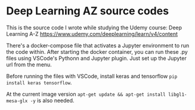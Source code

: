 # Deep Learning AZ source codes

This is the source code I wrote while studying the Udemy course: Deep Learning A-Z https://www.udemy.com/deeplearning/learn/v4/content

There's a docker-compose file that activates a Jupyter environment to run the code within. After starting the docker container, you can run these .py files using VSCode's Pythonn and Jupyter plugin. Just set up the Jupyter url from the menu.

Before running the files with VSCode, install keras and tensorflow `pip install keras tensorflow`.

At the current image version `apt-get update && apt-get install libgl1-mesa-glx -y` is also needed. 


